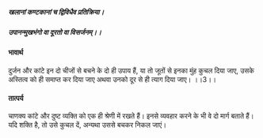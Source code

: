 ##### खलानां कण्टकानां च द्विविधैव प्रतिक्रिया।
##### उपानन्मुखभंगो वा दूरतो वा विसर्जनम्।।

#### भावार्थ

दुर्जन और कांटे इन दो चीजों से बचने के दो ही उपाय हैं, या तो जूतों से इनका मुंह कुचल दिया जाए, उसके अस्तित्व को ही समाप्त कर दिया जाए अथवा उनको दूर से ही त्याग दिया जाए। ।।3।।

#### तात्पर्य

चाणक्य कांटे और दुष्ट व्यक्ति को एक ही श्रेणी में रखते हैं। इनसे व्यवहार करने के भी वे दो मार्ग बताते हैं। यदि शक्ति है, तो उसे कुचल दें, अन्यथा उससे बचकर निकल जाएं।